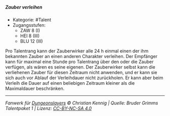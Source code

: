<!---
Dies ist ein Fanwerk für DUNGEONSLAYERS © von Christian Kennig

Quellen:      [Bruder Grimms Talentpaket 1](https://www.f-space.de/ds4/downloads.html)
              [Talentbeschreibungen](https://www.f-space.de/ds4/tools-talentcards.html)
License:      [CC-BY-NC-SA 4.0](https://creativecommons.org/licenses/by-nc-sa/4.0/deed.de)
Richtlinien:  [Fanwerkrichtlinien](https://www.dungeonslayers.net/fanwerk-richtlinien/)
Autor:        Zauberlehrling
-->

##### Zauber verleihen

- Kategorie: #Talent
- Zugangsstufen:
  - ZAW 8 (I)
  - HEI 8 (III)
  - BLU 12 (III)

Pro Talentrang kann der Zauberwirker alle 24 h einmal einen der ihm bekannten Zauber an einen anderen Charakter verleihen. Der Empfänger kann für maximal eine Stunde pro Talentrang über den oder die Zauber verfügen, als wären es seine eigenen. Der Zauberwirker selbst kann die verliehenen Zauber für diesen Zeitraum nicht anwenden, und er kann sie sich auch vor Ablauf der Verleihdauer nicht zurückholen. Er kann aber beim Verleih die Dauer auf einen beliebigen Zeitraum kleiner als die Maximaldauer beschränken.

---

_Fanwerk für [Dungeonslayers](https://www.dungeonslayers.net/) © Christian Kennig | Quelle: Bruder Grimms Talentpaket 1 | Lizenz: [CC-BY-NC-SA 4.0](https://creativecommons.org/licenses/by-nc-sa/4.0/deed.de)_
